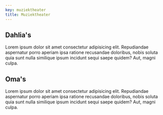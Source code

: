 ```yaml
---
key: muziektheater
title: Muziektheater
---
```


## Dahlia's

Lorem ipsum dolor sit amet consectetur adipisicing elit. Repudiandae aspernatur porro aperiam ipsa ratione recusandae doloribus, nobis soluta quia sunt nulla similique ipsum incidunt sequi saepe quidem? Aut, magni culpa.

## Oma's

Lorem ipsum dolor sit amet consectetur adipisicing elit. Repudiandae aspernatur porro aperiam ipsa ratione recusandae doloribus, nobis soluta quia sunt nulla similique ipsum incidunt sequi saepe quidem? Aut, magni culpa.